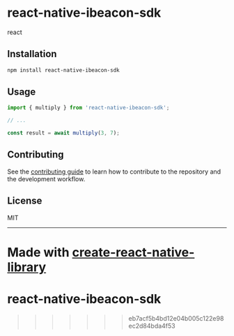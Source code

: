 
# react-native-ibeacon-sdk

react

## Installation

```sh
npm install react-native-ibeacon-sdk
```

## Usage


```js
import { multiply } from 'react-native-ibeacon-sdk';

// ...

const result = await multiply(3, 7);
```


## Contributing

See the [contributing guide](CONTRIBUTING.md) to learn how to contribute to the repository and the development workflow.

## License

MIT

---

Made with [create-react-native-library](https://github.com/callstack/react-native-builder-bob)
=======
# react-native-ibeacon-sdk
>>>>>>> eb7acf5b4bd12e04b005c122e98ec2d84bda4f53
